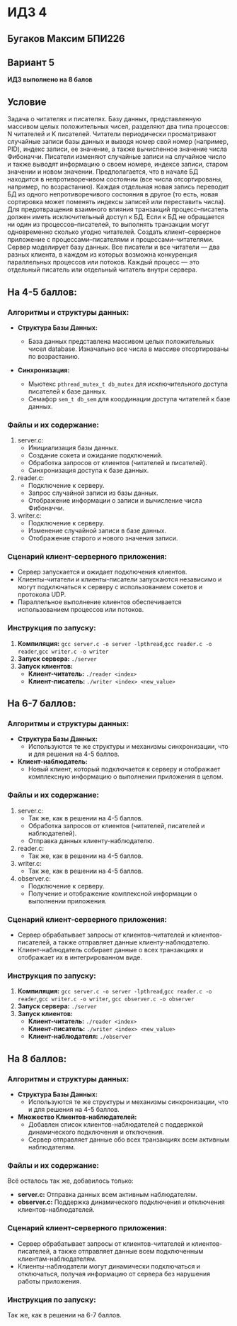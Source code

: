 # ИДЗ 4
## Бугаков Максим БПИ226
## Вариант 5
**ИДЗ выполнено на 8 балов**
## Условие
Задача о читателях и писателях. Базу данных, представленную массивом целых положительных чисел, разделяют два типа
процессов: N читателей и K писателей. Читатели периодически
просматривают случайные записи базы данных и выводя номер
свой номер (например, PID), индекс записи, ее значение, а также вычисленное значение числа Фибоначчи. Писатели изменяют случайные записи на случайное число и также выводят информацию о
своем номере, индексе записи, старом значении и новом значении.
Предполагается, что в начале БД находится в непротиворечивом
состоянии (все числа отсортированы, например, по возрастанию).
Каждая отдельная новая запись переводит БД из одного непротиворечивого состояния в другое (то есть, новая сортировка может
поменять индексы записей или переставить числа). Для предотвращения взаимного влияния транзакций процесс–писатель должен
иметь исключительный доступ к БД. Если к БД не обращается
ни один из процессов–писателей, то выполнять транзакции могут
одновременно сколько угодно читателей.
Создать клиент–серверное приложение с процессами–писателями и процессами–читателями.
Сервер моделирует базу данных. Все писатели и все читатели —
два разных клиента, в каждом из которых возможна конкуренция параллельных процессов или потоков. Каждый процесс —
это отдельный писатель или отдельный читатель внутри сервера.

## На 4-5 баллов:
### Алгоритмы и структуры данных:
 - **Структура Базы Данных:**

   - База данных представлена массивом целых положительных чисел database. Изначально все числа в массиве отсортированы по возрастанию.
- **Синхронизация:**
  - Мьютекс `pthread_mutex_t db_mutex` для исключительного доступа писателей к базе данных.
  - Семафор `sem_t db_sem` для координации доступа читателей к базе данных.

### Файлы и их содержание:
1. server.c:
    - Инициализация базы данных.
    - Создание сокета и ожидание подключений.
    - Обработка запросов от клиентов (читателей и писателей).
    - Синхронизация доступа к базе данных.
2. reader.c:
    - Подключение к серверу.
    - Запрос случайной записи из базы данных.
    - Отображение информации о записи и вычисление числа Фибоначчи.
3. writer.c:
    - Подключение к серверу.
    - Изменение случайной записи в базе данных.
    - Отображение старого и нового значения записи.

### Сценарий клиент-серверного приложения:
 - Сервер запускается и ожидает подключения клиентов.
 - Клиенты-читатели и клиенты-писатели запускаются независимо и могут подключаться к серверу с использованием сокетов и протокола UDP.
 - Параллельное выполнение клиентов обеспечивается использованием процессов или потоков.

### Инструкция по запуску:
1. **Компиляция:** `gcc server.c -o server -lpthread`,`gcc reader.c -o reader`,`gcc writer.c -o writer`
2. **Запуск сервера:** `./server`
3. **Запуск клиентов:**
    - **Клиент-читатель:** `./reader <index>`
    - **Клиент-писатель:** `./writer <index> <new_value>`
  
## На 6-7 баллов:
### Алгоритмы и структуры данных:
 - **Структура Базы Данных:**
   - Используются те же структуры и механизмы синхронизации, что и для решения на 4-5 баллов.
- **Клиент-наблюдатель:**
  - Новый клиент, который подключается к серверу и отображает комплексную информацию о выполнении приложения в целом.

### Файлы и их содержание:
1. server.c:
    - Так же, как в решении на 4-5 баллов.
    - Обработка запросов от клиентов (читателей, писателей и наблюдателей).
    - Отправка данных клиенту-наблюдателю.
2. reader.c:
    - Так же, как в решении на 4-5 баллов.
3. writer.c:
    - Так же, как в решении на 4-5 баллов.
4. observer.c:
    - Подключение к серверу.
    - Получение и отображение комплексной информации о выполнении приложения.

### Сценарий клиент-серверного приложения:
 - Сервер обрабатывает запросы от клиентов-читателей и клиентов-писателей, а также отправляет данные клиенту-наблюдателю.
 - Клиент-наблюдатель собирает данные о всех транзакциях и отображает их в интегрированном виде.

### Инструкция по запуску:
1. **Компиляция:** `gcc server.c -o server -lpthread`,`gcc reader.c -o reader`,`gcc writer.c -o writer`, `gcc observer.c -o observer`
2. **Запуск сервера:** `./server`
3. **Запуск клиентов:**
    - **Клиент-читатель:** `./reader <index>`
    - **Клиент-писатель:** `./writer <index> <new_value>`
    - **Клиент-наблюдателя:** `./observer`
  
## На 8 баллов:
### Алгоритмы и структуры данных:
 - **Структура Базы Данных:**
   - Используются те же структуры и механизмы синхронизации, что и для решения на 4-5 баллов.
- **Множество Клиентов-наблюдателей:**
  - Добавлен список клиентов-наблюдателей с поддержкой динамического подключения и отключения.
  - Сервер отправляет данные обо всех транзакциях всем активным наблюдателям.

### Файлы и их содержание:
Всё осталось так же, добавилось только:
 - **server.c:** Отправка данных всем активным наблюдателям.
 - **observer.c:** Поддержка динамического подключения и отключения клиентов-наблюдателей.

### Сценарий клиент-серверного приложения:
 - Сервер обрабатывает запросы от клиентов-читателей и клиентов-писателей, а также отправляет данные всем подключенным клиентам-наблюдателям.
 - Клиенты-наблюдатели могут динамически подключаться и отключаться, получая информацию от сервера без нарушения работы приложения.

### Инструкция по запуску:
Так же, как в решении на 6-7 баллов.
  

  
